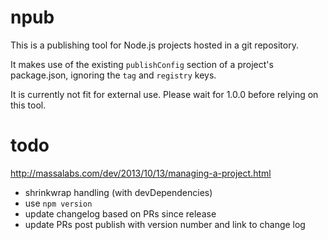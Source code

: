 # npub

This is a publishing tool
for Node.js projects
hosted in a git repository.

It makes use of the existing `publishConfig` section
of a project's package.json,
ignoring the `tag` and `registry` keys.

It is currently not fit for external use.
Please wait for 1.0.0 before relying on this tool.

# todo

http://massalabs.com/dev/2013/10/13/managing-a-project.html

- shrinkwrap handling (with devDependencies)
- use `npm version`
- update changelog based on PRs since release
- update PRs post publish with version number and link to change log
